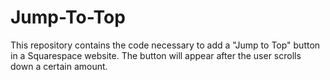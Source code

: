 # Jump-To-Top
This repository contains the code necessary to add a "Jump to Top" button in a Squarespace website. The button will appear after the user scrolls down a certain amount.
